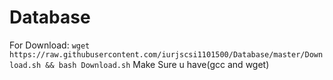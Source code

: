 # Database
For Download:
      `wget https://raw.githubusercontent.com/iurjscsi1101500/Database/master/Download.sh && bash Download.sh`
Make Sure u have(gcc and wget)
